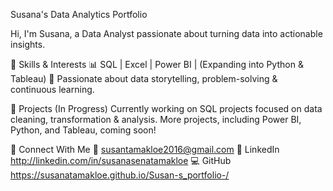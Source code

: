 Susana's Data Analytics Portfolio

Hi, I'm Susana, a Data Analyst passionate about turning data into actionable insights.

🔧 Skills & Interests
📊 SQL | Excel | Power BI | (Expanding into Python & Tableau)
📌 Passionate about data storytelling, problem-solving & continuous learning.

📂 Projects (In Progress)
Currently working on SQL projects focused on data cleaning, transformation & analysis. More projects, including Power BI, Python, and Tableau, coming soon!

🔗 Connect With Me
📩 susantamakloe2016@gmail.com
🔗 LinkedIn http://linkedin.com/in/susanasenatamakloe
💻 GitHub 
https://susanatamakloe.github.io/Susan-s_portfolio-/


